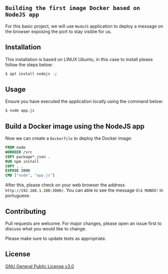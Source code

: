 ## `Building the first image Docker based on NodeJS app`

For this basic project, we will use `NodeJS` application to deploy a message on the browser exposing the port to stay visible for us.

## Installation

This installation is based on LINUX Ubuntu, in this case to install please follow the steps below:

```bash
$ apt install nodejs -y
```

## Usage

Ensure you have executed the application locally using the command below:

```bash
$ node app.js
```

## Build a Docker image using the NodeJS app

Now we can create a `Dockerfile` to deploy the Docker image:

```dockerfile
FROM node
WORKDIR /src
COPY package*.json .
RUN npm install
COPY . .
EXPOSE 3000
CMD ["node", "app.js"]
```

After this, please check on your web browser the address `http://192.168.1.100:3000/`. You can able to see the message `Olá MUNDO!` in portuguese.

## Contributing
Pull requests are welcome. For major changes, please open an issue first to discuss what you would like to change.

Please make sure to update tests as appropriate.

## License
[GNU General Public License v3.0](https://github.com/Docker-Tutorialz/nodejs-app/blob/main/LICENSE)
